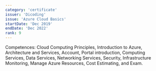 ```yaml
---
category: 'certificate'
issuer: 'Dicoding'
issue: 'Azure Cloud Basics'
startDate: 'Dec 2019'
endDate: 'Dec 2022'
rank: 9
---
```


Competences: Cloud Computing Principles, Introduction to Azure, Architecture and Services, Account, Portal introduction, Computing Services, Data Services, Networking Services, Security, Infrastructure Monitoring, Manage Azure Resources, Cost Estimating, and Exam.
